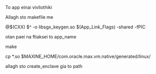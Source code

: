 
To app einai vivliothiki

Allagh sto makefile me 

@$(CXX) $^ -o libsgx_keygen.so  $(App_Link_Flags)  -shared -fPIC

otan paei na ftiaksei to app_name

make

cp *.so $MAXINE_HOME/com.oracle.max.vm.native/generated/linux/

allagh sto create_enclave gia to path


